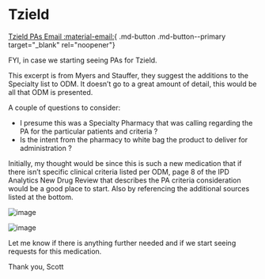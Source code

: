 # Tzield
 
[Tzield PAs Email :material-email:](https://mygainwell-my.sharepoint.com/:u:/r/personal/christopher_nguyen_gainwelltechnologies_com/Documents/Evergreen/Emails/FW_%20Inquiry%20on%20Prior%20Authorization%20approval%20for%20Tzield.msg?csf=1&web=1&e=OKxnM0){ .md-button .md-button--primary target="_blank" rel="noopener"}

FYI, in case we starting seeing PAs for Tzield.
 
This excerpt is from Myers and Stauffer, they suggest the additions to the Specialty list to ODM.  It doesn’t go to a great amount of detail, this would be all that ODM is presented.

A couple of questions to consider:

- I presume this was a Specialty Pharmacy that was calling regarding the PA for the particular patients and criteria ?
- Is the intent from the pharmacy to white bag the product to deliver for administration ? 

Initially, my thought would be since this is such a new medication that if there isn’t specific clinical criteria listed per ODM, page 8 of the IPD Analytics New Drug Review that describes the PA criteria consideration would be a good place to start. Also by referencing the additional sources listed at the bottom.

![image](https://user-images.githubusercontent.com/122046056/227435910-407d78a3-8b3b-4586-bd6b-89b0f97d6cb7.png)

![image](https://user-images.githubusercontent.com/122046056/227435921-b17819bc-b2c0-4647-8db8-47fd282af854.png)

Let me know if there is anything further needed and if we start seeing requests for this medication.
 
Thank you, Scott
